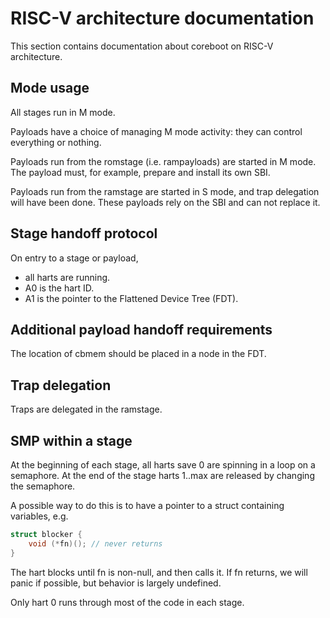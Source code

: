 # RISC-V architecture documentation

This section contains documentation about coreboot on RISC-V architecture.

## Mode usage
All stages run in M mode.

Payloads have a choice of managing M mode activity: they can control
everything or nothing.

Payloads run from the romstage (i.e. rampayloads) are started in M mode.
The payload must, for example, prepare and install its own SBI.

Payloads run from the ramstage are started in S mode, and trap delegation
will have been done. These payloads rely on the SBI and can not replace it.

## Stage handoff protocol
On entry to a stage or payload,
* all harts are running.
* A0 is the hart ID.
* A1 is the pointer to the Flattened Device Tree (FDT).

## Additional payload handoff requirements
The location of cbmem should be placed in a node in the FDT.

## Trap delegation
Traps are delegated in the ramstage.

## SMP within a stage
At the beginning of each stage, all harts save 0 are spinning in a loop on
a semaphore.  At the end of the stage harts 1..max are released by changing
the semaphore.

A possible way to do this is to have a pointer to a struct containing
variables, e.g.

```c
struct blocker {
	void (*fn)(); // never returns
}
```

The hart blocks until fn is non-null, and then calls it.  If fn returns, we
will panic if possible, but behavior is largely undefined.

Only hart 0 runs through most of the code in each stage.
